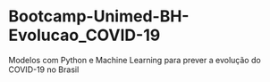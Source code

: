 # Bootcamp-Unimed-BH-Evolucao_COVID-19
Modelos com Python e Machine Learning para prever a evolução do COVID-19 no Brasil
